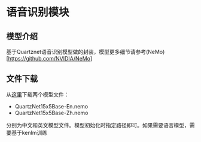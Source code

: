 # 语音识别模块

## 模型介绍

基于Quartznet语音识别模型做的封装，模型更多细节请参考(NeMo)[https://github.com/NVIDIA/NeMo]

## 文件下载
从[这里](https://ngc.nvidia.com/catalog/models/nvidia:nemospeechmodels/files)下载两个模型文件：
+ QuartzNet15x5Base-En.nemo
+ QuartzNet15x5Base-Zh.nemo

分别为中文和英文模型文件。模型初始化时指定路径即可。如果需要语言模型，需要基于kenlm训练
